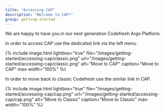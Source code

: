 ```yaml
---
title: "Accessing CAP"
description: "Welcome to CAP!"
group: getting-started
---
```

We are happy to have you in our next generation Codefresh Argo Platform.

In order to access CAP use the dedicated link via the left menu.

{% include
image.html
lightbox="true"
file="/images/getting-started/accessing-cap/classic.png"
url="/images/getting-started/accessing-cap/classic.png"
alt="Move to CAP"
caption="Move to CAP"
max-width="100%"
%}

In order to move back to classic Codefresh use the similar link in CAP.

{% include
image.html
lightbox="true"
file="/images/getting-started/accessing-cap/cap.png"
url="/images/getting-started/accessing-cap/cap.png"
alt="Move to Classic"
caption="Move to Classic"
max-width="100%"
%}
